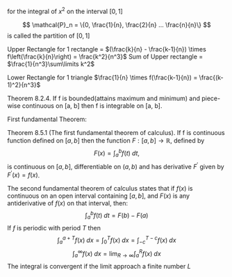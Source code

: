 for the integral of $x^2$ on the interval $[0, 1]$

$$
\mathcal{P}_n = \{0, \frac{1}{n}, \frac{2}{n} ... \frac{n}{n}\}
$$
is called the partition of $[0, 1]$

Upper Rectangle for 1 rectangle =  $(\frac{k}{n} - \frac{k-1}{n}) \times f\left(\frac{k}{n}\right) = \frac{k^2}{n^3}$
Sum of Upper rectangle = $\frac{1}{n^3}\sum\limits k^2$

Lower Rectangle for 1 triangle $\frac{1}{n} \times f(\frac{k-1}{n}) = \frac{(k-1)^2}{n^3}$

Theorem 8.2.4. If f is bounded(attains maximum and minimum) and piece-wise continuous on [a, b] then f is integrable on [a, b].

First fundamental Theorem: 

Theorem 8.5.1 (The first fundamental theorem of calculus). If f is continuous function defined
on $[a, b]$ then the function $F : [a, b] \rightarrow \mathbb{R}$, defined by
$$
F(x) = \int_{a}^{b} f(t)\;dt,
$$
is continuous on $[a, b]$, differentiable on $(a, b)$ and has derivative $F^{\prime}$ given by
$F^{\prime}(x) = f(x)$.

The second fundamental theorem of calculus states that if $f(x)$ is continuous on an open interval containing $[a,b]$, and $F(x)$ is any antiderivative of $f(x)$ on that interval, then:
$$
\int_{a}^{b}f(t)\;dt = F(b) - F(a)
$$
If $f$ is periodic with period $T$ then 
$$
\int_{a}^{a + T} f(x)\;dx  = \int_{0}^{T} f(x)\;dx = \int_{-c}^{T - c}f(x)\;dx
$$
$$
\int_{a}^{\infty}f(x)\;dx = \lim_{R \to \infty} \int_{a}^{R}f(x) \;dx
$$
The integral is convergent if the limit approach a finite number $L$ 



